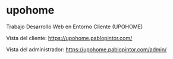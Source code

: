 # upohome
Trabajo Desarrollo Web en Entorno Cliente (UPOHOME)


Vista del cliente:
https://upohome.pablopintor.com/

Vista del administrador:
https://upohome.pablopintor.com/admin/
